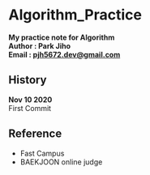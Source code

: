 # Algorithm_Practice

**My practice note for Algorithm**  
**Author : Park Jiho**  
**Email : pjh5672.dev@gmail.com**   

## History  
**Nov 10 2020**  
First Commit    


## Reference
 - Fast Campus
 - BAEKJOON online judge  